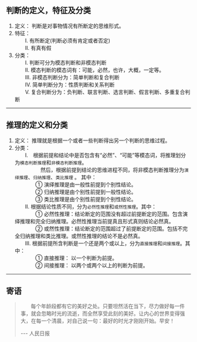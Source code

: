 ## __判断的定义，特征及分类__
1) 定义： 判断是对事物情况有所断定的思维形式。
2) 特征：<br>
　　Ⅰ. 有所断定(判断必须有肯定或者否定)<br>
　　Ⅱ. 有真有假<br>
3) 分类：<br>
　　Ⅰ. 判断可分为模态判断和非模态判断<br>
　　Ⅱ. 模态判断的模态词有：可能，必然，也许，大概，一定等。<br>
　　Ⅲ. 非模态判断分为：简单判断和复合判断<br>
　　Ⅳ. 简单判断分为：性质判断和关系判断<br>
　　Ⅴ. 复合判断分为：负判断、联言判断、选言判断、假言判断、多重复合判断<br>

---
## __推理的定义和分类__
1) 定义： 推理就是根据一个或者一些判断得出另一个判断的思维过程。
2) 分类：<br>
　　Ⅰ.　根据前提和结论中是否包含有“必然”、“可能”等模态词，将推理划分为`模态判断推理`和`非模态判断推理`。 <br>
　　　　　然后，根据前提到结论的思维进程不同，将非模态判断推理分为`演绎推理`、`归纳推理`、`类比推理` 。 其中：<br>
　　　　① 演绎推理是由一般性前提到个别性结论。 <br>
　　　　② 归纳推理是由个别性前提到一般性结论。<br>
　　　　③ 类比推理是由个别性前提到个别性结论。<br>
　　Ⅱ.   根据结论性质不同，分为`必然性推理`和`或然性推理`。其中：<br>
　　　　① 必然性推理：结论断定的范围没有超过前提断定的范围。包含演绎推理和完全归纳推理。必然性推理当前提真且形式真则结论必然真。<br>
　　　　② 或然性推理：结论断定的范围超过了前提断定的范围。包括不完全归纳推理和类比推理。或然性推理的结论不是必然真。<br>
　　Ⅲ.  根据前提所含判断是一个还是两个或以上，分为`直接推理`和`间接推理`。其中：<br>
　　　　① 直接推理： 以一个判断为前提。 <br>
　　　　② 间接推理： 以两个或两个以上的判断为前提。<br>

---
## __寄语__
> &nbsp; &nbsp; &nbsp; &nbsp;每个年龄段都有它的美好之处。只要坦然活在当下，尽力做好每一件事，就会忽略时光的流逝，而全然享受此刻的美好。让内心的世界变得强大，在每一个清晨，对自己说一句：最好的时光才刚刚开始。早安！
>
> --- 人民日报



